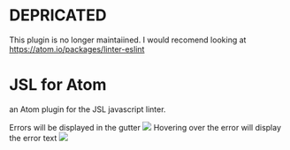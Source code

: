 # DEPRICATED #

This plugin is no longer maintaiined.  I would recomend looking at https://atom.io/packages/linter-eslint

# JSL for Atom

an Atom plugin for the JSL javascript linter.

Errors will be displayed in the gutter
![](http://i.imgur.com/8gVnzyz.png)
Hovering over the error will display the error text
![](http://i.imgur.com/PbxWnUr.png)
